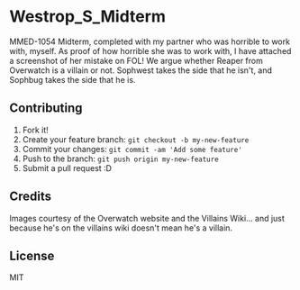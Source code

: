 # Westrop_S_Midterm

MMED-1054 Midterm, completed with my partner who was horrible to work with, myself.
As proof of how horrible she was to work with, I have attached a screenshot of her mistake on FOL!
We argue whether Reaper from Overwatch is a villain or not. Sophwest takes the side that he isn't, and Sophbug takes the side that he is. 

## Contributing

1. Fork it!
2. Create your feature branch: `git checkout -b my-new-feature`
3. Commit your changes: `git commit -am 'Add some feature'`
4. Push to the branch: `git push origin my-new-feature`
5. Submit a pull request :D

## Credits

Images courtesy of the Overwatch website and the Villains Wiki... and just because he's on the villains wiki doesn't mean he's a villain. 

## License

MIT
